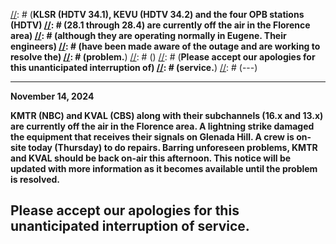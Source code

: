 [//]: # (---)
[//]: # (**December 28, 2021**)
[//]: # ()
[//]: # (**KLSR (HDTV 34.1), KEVU (HDTV 34.2) and the four OPB stations (HDTV)
[//]: # (28.1 through 28.4) are currently off the air in the Florence area)
[//]: # (although they are operating normally in Eugene.  Their engineers)
[//]: # (have been made aware of the outage and are working to resolve the)
[//]: # (problem.**)
[//]: # ()
[//]: # (**Please accept our apologies for this unanticipated interruption of)
[//]: # (service.**)
[//]: # (---)

---
**November 14, 2024**

**KMTR (NBC) and KVAL (CBS) along with their subchannels (16.x and
13.x) are currently off the air in the Florence area.  A lightning
strike damaged the equipment that receives their signals on Glenada
Hill.  A crew is on-site today (Thursday) to do repairs. Barring
unforeseen problems, KMTR and KVAL should be back on-air this
afternoon.  This notice will be updated with more information as it
becomes available until the problem is resolved.**

**Please accept our apologies for this unanticipated interruption of
service.**
---
